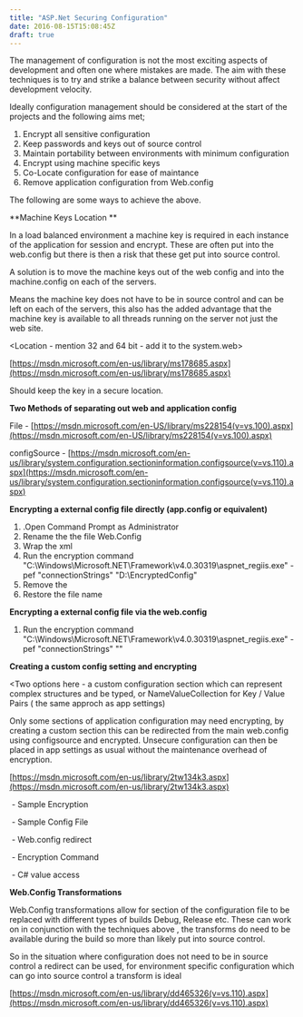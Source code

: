 ```yaml
---
title: "ASP.Net Securing Configuration"
date: 2016-08-15T15:08:45Z
draft: true
---
```


The management of configuration is not the most exciting aspects of development and often one where mistakes are made. The aim with these techniques is to try and strike a balance between security without affect development velocity. 

Ideally configuration management should be considered at the start of the projects and the following aims met;

1.  Encrypt all sensitive configuration
2.  Keep passwords and keys out of source control
3.  Maintain portability between environments with minimum configuration
4.  Encrypt using machine specific keys
5.  Co-Locate configuration for ease of maintance
6.  Remove application configuration from Web.config

The following are some ways to achieve the above.

**Machine Keys Location **

In a load balanced environment a machine key is required in each instance of the application for session and encrypt. These are often put into the web.config but there is then a risk that these get put into source control.

A solution is to move the machine keys out of the web config and into the machine.config on each of the servers.

Means the machine key does not have to be in source control and can be left on each of the servers, this also has the added advantage that the machine key is available to all threads running on the server not just the web site.

<Location - mention 32 and 64 bit - add it to the system.web>

<Sample config>

[https://msdn.microsoft.com/en-us/library/ms178685.aspx](https://msdn.microsoft.com/en-us/library/ms178685.aspx)

Should keep the key in a secure location.

**Two Methods of separating out web and application config**

File - [https://msdn.microsoft.com/en-US/library/ms228154(v=vs.100).aspx](https://msdn.microsoft.com/en-US/library/ms228154(v=vs.100).aspx)

configSource - [https://msdn.microsoft.com/en-us/library/system.configuration.sectioninformation.configsource(v=vs.110).aspx](https://msdn.microsoft.com/en-us/library/system.configuration.sectioninformation.configsource(v=vs.110).aspx)

**Encrypting a external config file directly (app.config or equivalent)**

1.  .Open Command Prompt as Administrator
2.  Rename the the file Web.Config
3.  Wrap the xml <configuration> </configuration>
4.  Run the encryption command "C:\\Windows\\Microsoft.NET\\Framework\\v4.0.30319\\aspnet_regiis.exe" -pef "connectionStrings" "D:\\EncryptedConfig"
5.  Remove the <configuration> </configuration>
6.  Restore the file name

**Encrypting a external config file via the web.config**

1.  Run the encryption command "C:\\Windows\\Microsoft.NET\\Framework\\v4.0.30319\\aspnet_regiis.exe" -pef "connectionStrings" "<Location of web.config>"

**Creating a custom config setting and encrypting**

<Two options here - a custom configuration section which can represent complex structures and be typed, or NameValueCollection for Key / Value Pairs ( the same approch as app settings)

Only some sections of application configuration may need encrypting, by creating a custom section this can be redirected from the main web.config using configsource and encrypted. Unsecure configuration can then be placed in app settings as usual without the maintenance overhead of encryption. 

[https://msdn.microsoft.com/en-us/library/2tw134k3.aspx](https://msdn.microsoft.com/en-us/library/2tw134k3.aspx)

 \- Sample Encryption

 \- Sample Config File

 \- Web.config redirect

 \- Encryption Command

 \- C# value access 

**Web.Config Transformations**

Web.Config transformations allow for section of the configuration file to be replaced with different types of builds Debug, Release etc. These can work on in conjunction with the techniques above , the transforms do need to be available during the build so more than likely put into source control. 

So in the situation where configuration does not need to be in source control a redirect can be used, for environment specific configuration which can go into source control a transform is ideal

[https://msdn.microsoft.com/en-us/library/dd465326(v=vs.110).aspx](https://msdn.microsoft.com/en-us/library/dd465326(v=vs.110).aspx)